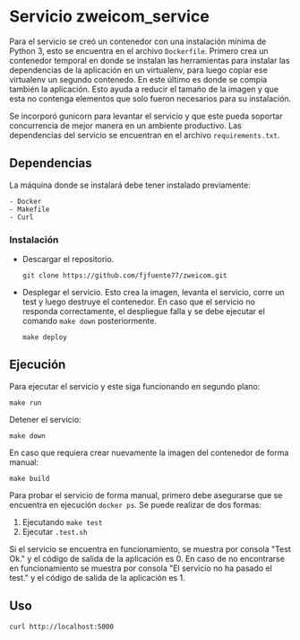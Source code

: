 # Servicio zweicom_service

Para el servicio se creó un contenedor con una instalación mínima de Python 3, esto se encuentra en el archivo `Dockerfile`. Primero crea un contenedor temporal en donde se instalan las herramientas para instalar las dependencias de la aplicación en un virtualenv, para luego copiar ese virtualenv un segundo contenedo. En este último es donde se compia también la aplicación. Esto ayuda a reducir el tamaño de la imagen y que esta no contenga elementos que solo fueron necesarios para su instalación. 

Se incorporó gunicorn para levantar el servicio y que este pueda soportar concurrencia de mejor manera en un ambiente productivo. Las dependencias del servicio se encuentran en el archivo `requirements.txt`.

## Dependencias

La máquina donde se instalará debe tener instalado previamente:

    - Docker
    - Makefile
    - Curl

### Instalación

- Descargar el repositorio.

    ```
    git clone https://github.com/fjfuente77/zweicom.git
    ```

- Desplegar el servicio. Esto crea la imagen, levanta el servicio, corre un test y luego destruye el contenedor. En caso que el servicio no responda correctamente, el despliegue falla y se debe ejecutar el comando `make down` posteriormente.

    ```
    make deploy
    ```

## Ejecución

Para ejecutar el servicio y este siga funcionando en segundo plano:

    make run

Detener el servicio:

    make down

En caso que requiera crear nuevamente la imagen del contenedor de forma manual:

    make build

Para probar el servicio de forma manual, primero debe asegurarse que se encuentra en ejecución  `docker ps`. Se puede realizar de dos formas:

1. Ejecutando `make test`
2. Ejecutar `.test.sh`

Si el servicio se encuentra en funcionamiento, se muestra por consola "Test Ok." y el código de salida de la aplicación es 0. En caso de no encontrarse en funcionamiento se muestra por consola "El servicio no ha pasado el test." y el código de salida de la aplicación es 1.


## Uso

    curl http://localhost:5000